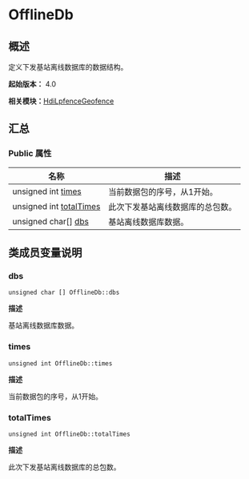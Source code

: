 # OfflineDb


## 概述

定义下发基站离线数据库的数据结构。

**起始版本：** 4.0

**相关模块：**[HdiLpfenceGeofence](_hdi_lpfence_geofence.md)


## 汇总


### Public 属性

| 名称 | 描述 | 
| -------- | -------- |
| unsigned int [times](#times) | 当前数据包的序号，从1开始。 | 
| unsigned int [totalTimes](#totaltimes) | 此次下发基站离线数据库的总包数。 | 
| unsigned char[] [dbs](#dbs) | 基站离线数据库数据。 | 


## 类成员变量说明


### dbs

```
unsigned char [] OfflineDb::dbs
```

**描述**


基站离线数据库数据。


### times

```
unsigned int OfflineDb::times
```

**描述**


当前数据包的序号，从1开始。


### totalTimes

```
unsigned int OfflineDb::totalTimes
```

**描述**


此次下发基站离线数据库的总包数。
